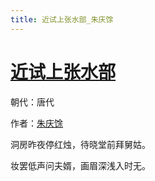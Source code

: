```yaml
---
title: 近试上张水部_朱庆馀
---
```


# [近试上张水部](http://so.gushiwen.org/view_27277.aspx)

朝代：唐代

作者：[朱庆馀](http://so.gushiwen.org/author_350.aspx)

洞房昨夜停红烛，待晓堂前拜舅姑。 

妆罢低声问夫婿，画眉深浅入时无。